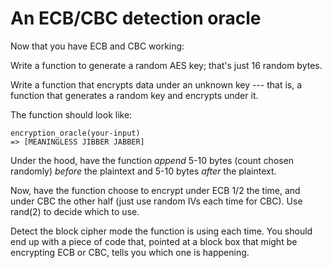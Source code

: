 # An ECB/CBC detection oracle

Now that you have ECB and CBC working:

Write a function to generate a random AES key; that's just 16 random bytes.

Write a function that encrypts data under an unknown key --- that is, a function that generates a random key and
encrypts under it.

The function should look like:

```text
encryption_oracle(your-input)
=> [MEANINGLESS JIBBER JABBER]
```

Under the hood, have the function _append_ 5-10 bytes (count chosen randomly) _before_ the plaintext and 5-10 bytes
_after_ the plaintext.

Now, have the function choose to encrypt under ECB 1/2 the time, and under CBC the other half (just use random IVs each
time for CBC). Use rand(2) to decide which to use.

Detect the block cipher mode the function is using each time. You should end up with a piece of code that, pointed at a
block box that might be encrypting ECB or CBC, tells you which one is happening.
